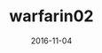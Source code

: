 ---
title: warfarin02
articlename: >-
  A randomized trial of lottery‐based incentives and reminders to improve warfarin adherence: the Warfarin Incentives (WIN2) Trial
date: '2016-11-04'
summary: >-
  Automated reminders led to the largest improvements in anticoagulation control, although without impacting measured adherence. Lottery‐based reminders improved measured adherence but did not lead to improved anticoagulation control.
authors: >-
  Stephen E. Kimmel, Andrea B. Troxel, Benjamin French, George Loewenstein, Jalpa A. Doshi, Todd E. H. Hecht, Mitchell Laskin, Colleen M. Brensinger, Chris Meussner, Kevin Volpp
source: 'https://onlinelibrary.wiley.com/doi/full/10.1002/pds.4094'
journal: PDS
---